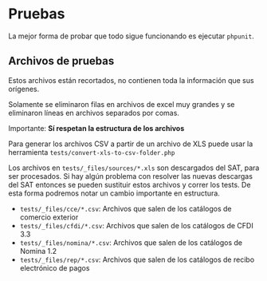 # Pruebas

La mejor forma de probar que todo sigue funcionando es ejecutar `phpunit`.

## Archivos de pruebas

Estos archivos están recortados, no contienen toda la información que sus orígenes.

Solamente se eliminaron filas en archivos de excel muy grandes y se eliminaron líneas en archivos separados por comas.

Importante: **Sí respetan la estructura de los archivos**

Para generar los archivos CSV a partir de un archivo de XLS puede usar la herramienta
`tests/convert-xls-to-csv-folder.php`

Los archivos en `tests/_files/sources/*.xls` son descargados del SAT, para ser procesados.
Si hay algún problema con resolver las nuevas descargas del SAT entonces se pueden sustituir
estos archivos y correr los tests. De esta forma podremos notar un cambio importante en estructura.

- `tests/_files/cce/*.csv`: Archivos que salen de los catálogos de comercio exterior
- `tests/_files/cfdi/*.csv`: Archivos que salen de los catálogos de CFDI 3.3
- `tests/_files/nomina/*.csv`: Archivos que salen de los catálogos de Nomina 1.2
- `tests/_files/rep/*.csv`: Archivos que salen de los catálogos de recibo electrónico de pagos
